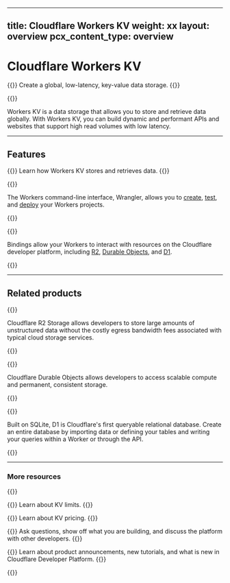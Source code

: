 
---
title: Cloudflare Workers KV
weight: xx
layout: overview
pcx_content_type: overview
---

# Cloudflare Workers KV

{{<description>}}
Create a global, low-latency, key-value data storage. 
{{</description>}}

{{<plan type="workers_all">}}

Workers KV is a data storage that allows you to store and retrieve data globally. With Workers KV, you can build dynamic and performant APIs and websites that support high read volumes with low latency. 

---

## Features

{{<feature header="Key-value storage" href="/kv/get-started/">}}
Learn how Workers KV stores and retrieves data.
{{</feature>}}

{{<feature header="Wrangler" href="/workers/wrangler/install-and-update/">}}

The Workers command-line interface, Wrangler, allows you to [create](/workers/wrangler/commands/#init), [test](/workers/wrangler/commands/#dev), and [deploy](/workers/wrangler/commands/#publish) your Workers projects.

{{</feature>}}

{{<feature header="Bindings" href="/kv/reference/kv-bindings/">}}

Bindings allow your Workers to interact with resources on the Cloudflare developer platform, including [R2](/r2/), [Durable Objects](/durable-objects/), and [D1](/d1/).

{{</feature>}}

---

## Related products

{{<related header="R2" href="/r2/" product="r2">}}

Cloudflare R2 Storage allows developers to store large amounts of unstructured data without the costly egress bandwidth fees associated with typical cloud storage services.

{{</related>}}

{{<related header="Durable Objects" href="/durable-objects/" product="durable-objects">}}

Cloudflare Durable Objects allows developers to access scalable compute and permanent, consistent storage. 

{{</related>}}

{{<related header="D1" href="/d1/" product="d1">}}

Built on SQLite, D1 is Cloudflare's first queryable relational database. Create an entire database by importing data or defining your tables and writing your queries within a Worker or through the API.

{{</related>}}

--- 

### More resources

{{<resource-group>}}

{{<resource header="Limits" href="/kv/platform/limits/" icon="documentation-clipboard">}} Learn about KV limits. {{</resource>}}

{{<resource header="Pricing" href="/kv/platform/pricing/" icon="price">}} Learn about KV pricing. {{</resource>}}

{{<resource header="Discord" href="https://discord.com/channels/595317990191398933/893253103695065128" icon="logo-Discord">}} Ask questions, show off what you are building, and discuss the platform with other developers. {{</resource>}}

{{<resource header="Twitter" href="https://twitter.com/cloudflaredev" icon="twitter">}} Learn about product announcements, new tutorials, and what is new in Cloudflare Developer Platform. {{</resource>}}

{{</resource-group>}}
